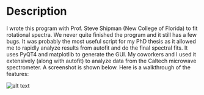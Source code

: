 # Description
I wrote this program with Prof. Steve Shipman (New College of Florida) to fit rotational spectra. We never quite finished the program and it still has a few bugs. It was probably the most useful script for my PhD thesis as it allowed me to rapidly analyze results from autofit and do the final spectral fits. It uses PyQT4 and matplotlib to generate the GUI. My coworkers and I used it extensively (along with autofit) to analyze data from the Caltech microwave spectrometer. A screenshot is shown below. Here is a walkthrough of the features:



![alt text](https://github.com/iafinn/science_projects/blob/master/rot_spectra_fitting_GUI/screenshot.png)
